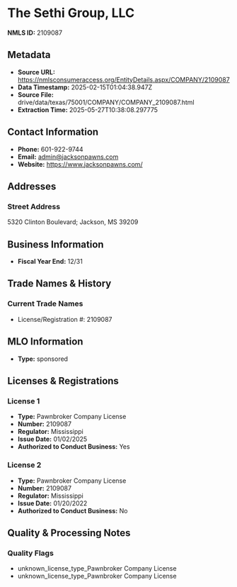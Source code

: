 # The Sethi Group, LLC

**NMLS ID:** 2109087

## Metadata
- **Source URL:** https://nmlsconsumeraccess.org/EntityDetails.aspx/COMPANY/2109087
- **Data Timestamp:** 2025-02-15T01:04:38.947Z
- **Source File:** drive/data/texas/75001/COMPANY/COMPANY_2109087.html
- **Extraction Time:** 2025-05-27T10:38:08.297775

## Contact Information
- **Phone:** 601-922-9744
- **Email:** admin@jacksonpawns.com
- **Website:** https://www.jacksonpawns.com/

## Addresses
### Street Address
5320 Clinton Boulevard; Jackson, MS 39209

## Business Information
- **Fiscal Year End:** 12/31

## Trade Names & History
### Current Trade Names
- License/Registration #: 2109087

## MLO Information
- **Type:** sponsored

## Licenses & Registrations

### License 1
- **Type:** Pawnbroker Company License
- **Number:** 2109087
- **Regulator:** Mississippi
- **Issue Date:** 01/02/2025
- **Authorized to Conduct Business:** Yes

### License 2
- **Type:** Pawnbroker Company License
- **Number:** 2109087
- **Regulator:** Mississippi
- **Issue Date:** 01/20/2022
- **Authorized to Conduct Business:** No

## Quality & Processing Notes
### Quality Flags
- unknown_license_type_Pawnbroker Company License
- unknown_license_type_Pawnbroker Company License
